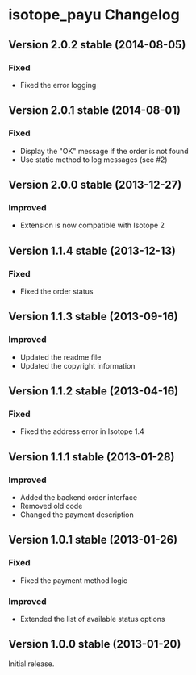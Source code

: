 isotope_payu Changelog
======================

Version 2.0.2 stable (2014-08-05)
---------------------------------

### Fixed
- Fixed the error logging


Version 2.0.1 stable (2014-08-01)
---------------------------------

### Fixed
- Display the "OK" message if the order is not found
- Use static method to log messages (see #2)


Version 2.0.0 stable (2013-12-27)
---------------------------------

### Improved
- Extension is now compatible with Isotope 2


Version 1.1.4 stable (2013-12-13)
---------------------------------

### Fixed
- Fixed the order status


Version 1.1.3 stable (2013-09-16)
---------------------------------

### Improved
- Updated the readme file
- Updated the copyright information


Version 1.1.2 stable (2013-04-16)
---------------------------------

### Fixed
- Fixed the address error in Isotope 1.4


Version 1.1.1 stable (2013-01-28)
---------------------------------

### Improved
- Added the backend order interface
- Removed old code
- Changed the payment description


Version 1.0.1 stable (2013-01-26)
---------------------------------

### Fixed
- Fixed the payment method logic

### Improved
- Extended the list of available status options


Version 1.0.0 stable (2013-01-20)
---------------------------------

Initial release.